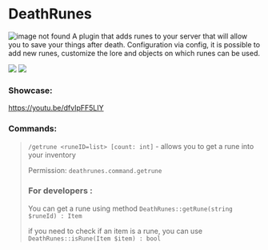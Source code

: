 # DeathRunes
<img src="https://github.com/WeaVerseStudio/DeathRunes/blob/main/image.png?raw=true" alt="image not found">
A plugin that adds runes to your server that will allow you to save your things after death. Configuration via config, it is possible to add new runes, customize the lore and objects on which runes can be used.

[![](https://poggit.pmmp.io/shield.state/DeathRunes)](https://poggit.pmmp.io/p/DeathRunes)
[![](https://poggit.pmmp.io/shield.dl/DeathRunes)](https://poggit.pmmp.io/p/DeathRunes)

### Showcase:
https://youtu.be/dfvIpFF5LIY


### Commands:
> `/getrune <runeID=list> [count: int]` - allows you to get a rune into your inventory
>
> Permission: `deathrunes.command.getrune`
>
> ### For developers :
>
> You can get a rune using method `DeathRunes::getRune(string $runeId) : Item`
>
> if you need to check if an item is a rune, you can use `DeathRunes::isRune(Item $item) : bool`
